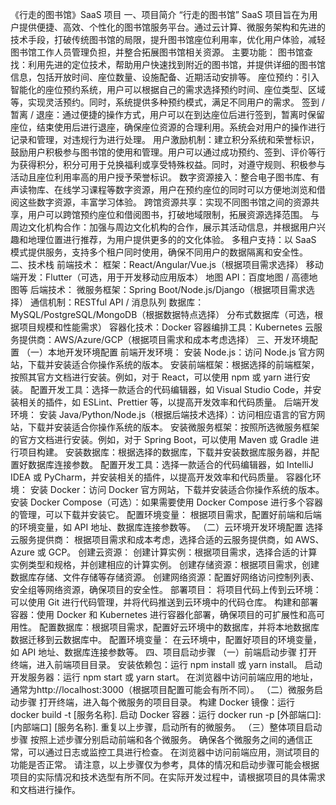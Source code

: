 《行走的图书馆》SaaS 项目
一、项目简介
“行走的图书馆” SaaS 项目旨在为用户提供便捷、高效、个性化的图书馆服务平台。通过云计算、微服务架构和先进的技术手段，打破传统图书馆的局限，提升图书馆座位利用率，优化用户体验，减轻图书馆工作人员管理负担，并整合拓展图书馆相关资源。
主要功能：
图书馆查找：利用先进的定位技术，帮助用户快速找到附近的图书馆，并提供详细的图书馆信息，包括开放时间、座位数量、设施配备、近期活动安排等。
座位预约：引入智能化的座位预约系统，用户可以根据自己的需求选择预约时间、座位类型、区域等，实现灵活预约。同时，系统提供多种预约模式，满足不同用户的需求。
签到 / 暂离 / 退座：通过便捷的操作方式，用户可以在到达座位后进行签到，暂离时保留座位，结束使用后进行退座，确保座位资源的合理利用。系统会对用户的操作进行记录和管理，对违规行为进行处理。
用户激励机制：建立积分系统和荣誉标识，鼓励用户积极参与图书馆的使用和管理。用户可以通过成功预约、签到、评价等行为获得积分，积分可用于兑换福利或享受特殊权益。同时，对遵守规则、积极参与活动且座位利用率高的用户授予荣誉标识。
数字资源接入：整合电子图书库、有声读物库、在线学习课程等数字资源，用户在预约座位的同时可以方便地浏览和借阅这些数字资源，丰富学习体验。
跨馆资源共享：实现不同图书馆之间的资源共享，用户可以跨馆预约座位和借阅图书，打破地域限制，拓展资源选择范围。
与周边文化机构合作：加强与周边文化机构的合作，展示其活动信息，并根据用户兴趣和地理位置进行推荐，为用户提供更多的的文化体验。
多租户支持：以 SaaS 模式提供服务，支持多个租户同时使用，确保不同用户的数据隔离和安全性。
二、技术栈
前端技术：
框架：React/Angular/Vue.js（根据项目需求选择）
移动端开发：Flutter（可选，用于开发移动应用版本）
地图 API：百度地图 / 高德地图等
后端技术：
微服务框架：Spring Boot/Node.js/Django（根据项目需求选择）
通信机制：RESTful API / 消息队列
数据库：
MySQL/PostgreSQL/MongoDB（根据数据特点选择）
分布式数据库（可选，根据项目规模和性能需求）
容器化技术：Docker
容器编排工具：Kubernetes
云服务提供商：AWS/Azure/GCP（根据项目需求和成本考虑选择）
三、开发环境配置
（一）本地开发环境配置
前端开发环境：
安装 Node.js：访问 Node.js 官方网站，下载并安装适合你操作系统的版本。
安装前端框架：根据选择的前端框架，按照其官方文档进行安装。例如，对于 React，可以使用 npm 或 yarn 进行安装。
配置开发工具：选择一款适合的代码编辑器，如 Visual Studio Code，并安装相关的插件，如 ESLint、Prettier 等，以提高开发效率和代码质量。
后端开发环境：
安装 Java/Python/Node.js（根据后端技术选择）：访问相应语言的官方网站，下载并安装适合你操作系统的版本。
安装微服务框架：按照所选微服务框架的官方文档进行安装。例如，对于 Spring Boot，可以使用 Maven 或 Gradle 进行项目构建。
安装数据库：根据选择的数据库，下载并安装数据库服务器，并配置好数据库连接参数。
配置开发工具：选择一款适合的代码编辑器，如 IntelliJ IDEA 或 PyCharm，并安装相关的插件，以提高开发效率和代码质量。
容器化环境：
安装 Docker：访问 Docker 官方网站，下载并安装适合你操作系统的版本。
安装 Docker Compose（可选）：如果需要使用 Docker Compose 进行多个容器的管理，可以下载并安装它。
配置环境变量：
根据项目需求，配置好前端和后端的环境变量，如 API 地址、数据库连接参数等。
（二）云环境开发环境配置
选择云服务提供商：
根据项目需求和成本考虑，选择合适的云服务提供商，如 AWS、Azure 或 GCP。
创建云资源：
创建计算实例：根据项目需求，选择合适的计算实例类型和规格，并创建相应的计算实例。
创建存储资源：根据项目需求，创建数据库存储、文件存储等存储资源。
创建网络资源：配置好网络访问控制列表、安全组等网络资源，确保项目的安全性。
部署项目：
将项目代码上传到云环境：可以使用 Git 进行代码管理，并将代码推送到云环境中的代码仓库。
构建和部署容器：使用 Docker 和 Kubernetes 进行容器化部署，确保项目的可扩展性和高可用性。
配置数据库：根据项目需求，配置好云环境中的数据库，并将本地数据库数据迁移到云数据库中。
配置环境变量：
在云环境中，配置好项目的环境变量，如 API 地址、数据库连接参数等。
四、项目启动步骤
（一）前端启动步骤
打开终端，进入前端项目目录。
安装依赖包：运行 npm install 或 yarn install。
启动开发服务器：运行 npm start 或 yarn start。
在浏览器中访问前端应用的地址，通常为http://localhost:3000（根据项目配置可能会有所不同）。
（二）微服务启动步骤
打开终端，进入每个微服务的项目目录。
构建 Docker 镜像：运行 docker build -t [服务名称].
启动 Docker 容器：运行 docker run -p [外部端口]:[内部端口] [服务名称].
重复以上步骤，启动所有的微服务。
（三）整体项目启动步骤
按照上述步骤分别启动前端和各个微服务。
确保各个微服务之间的通信正常，可以通过日志或监控工具进行检查。
在浏览器中访问前端应用，测试项目的功能是否正常。
请注意，以上步骤仅为参考，具体的情况和启动步骤可能会根据项目的实际情况和技术选型有所不同。在实际开发过程中，请根据项目的具体需求和文档进行操作。